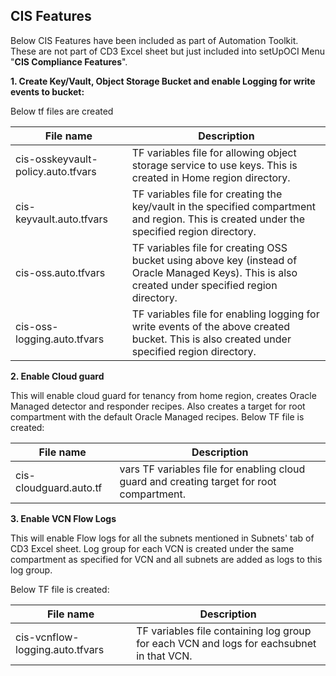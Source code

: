 
## CIS Features

Below CIS Features have been included as part of Automation Toolkit. These are not part of CD3 Excel sheet but just included into setUpOCI Menu "**CIS Compliance Features**".

**1. Create Key/Vault, Object Storage Bucket and enable Logging for write events to bucket:**

Below tf files are created
    
| File name | Description|
|---|---|
|cis-osskeyvault-policy.auto.tfvars |TF variables file for allowing object storage service to use keys. This is created in Home region directory.|
|cis-keyvault.auto.tfvars |TF variables file for creating the key/vault in the specified compartment and region. This is created under the specified region directory.|
|cis-oss.auto.tfvars |TF variables file for creating OSS bucket using above key (instead of Oracle Managed Keys). This is also created under specified region directory.|
|cis-oss-logging.auto.tfvars|TF variables file for enabling logging for write events of the above created bucket. This is also created under specified region directory.|

**2. Enable Cloud guard**

This will enable cloud guard for tenancy from home region, creates Oracle Managed detector and responder recipes. Also creates a target for root compartment with the default Oracle Managed recipes.
Below TF file is created:

| File name | Description|
|---|---|
|cis-cloudguard.auto.tf |vars TF variables file for enabling cloud guard and creating target for root compartment. |

**3. Enable VCN Flow Logs**

This will enable Flow logs for all the subnets mentioned in Subnets' tab of CD3 Excel sheet. Log group for each VCN is created under the same compartment as specified for VCN and all subnets are added as logs to this log group.

Below TF file is created:

| File name | Description|
|---|---|
|cis-vcnflow-logging.auto.tfvars |TF variables file containing log group for each VCN and logs for eachsubnet in that VCN.|

